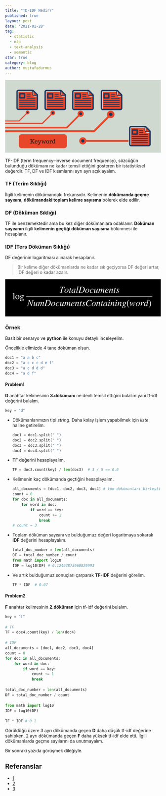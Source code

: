 ```yaml
---
title: "TD-IDF Nedir?"
published: true
layout: post
date: '2021-01-28'
tag:
  - statistic
  - nlp
  - text-analysis
  - semantic
star: true
category: blog
author: mustafadurmus
---
```


![Screenshot](../assets/images/tf-idf.png)

TF-IDF (term frequency–inverse document frequency), sözcüğün bulunduğu dökümanı ne kadar temsil ettiğini gösteren bir istatistiksel değerdir. TF, DF ve IDF kısımlarını ayrı ayrı açıklayalım.



### TF (Terim Sıklığı)

İlgili kelimenin dökümandaki frekansıdır. Kelimenin **dökümanda geçme sayısını**, **dökümandaki toplam kelime sayısına** bölerek elde edilir.

### DF (Döküman Sıklığı)

TF ile benzemektedir ama bu kez diğer dökümanlara odaklanır. **Döküman sayısının** ilgili **kelimenin geçtiği döküman sayısına** bölünmesi ile hesaplanır.

### IDF (Ters Döküman Sıklığı)

DF değerinin logaritması alınarak hesaplanır. 

> Bir kelime diğer dökümanlarda ne kadar sık geçiyorsa DF değeri artar, IDF değeri o kadar azalır.



![Screenshot](../assets/images/tf-idf-formula.png)



### Örnek

Basit bir senaryo ve **python** ile konuyu detaylı inceleyelim.

Öncelikle elimizde 4 tane döküman olsun.

```python
doc1 = "a a b c"
doc2 = "a c c c d e f"
doc3 = "a c d d d"
doc4 = "a d f"
```

#### Problem1

**D** anahtar kelimesinin **3.dökümanı** ne denli temsil ettiğini bulalım yani tf-idf değerini bulalım.

```python
key = "d"
```

- Dökümanlarımızın tipi *string*. Daha kolay işlem yapabilmek için *liste* haline getirelim.

  ```python
  doc1 = doc1.split(" ")
  doc2 = doc2.split(" ")
  doc3 = doc3.split(" ")
  doc4 = doc4.split(" ")
  ```

- TF değerini hesaplayalım.

  ```python
  TF = doc3.count(key) / len(doc3)  # 3 / 5 == 0.6
  ```

- Kelimenin kaç dökümanda geçtiğini hesaplayalım.

  ```python
  all_documents = [doc1, doc2, doc3, doc4] # tüm dökümanları birleştir.
  count = 0
  for doc in all_documents:
      for word in doc:
          if word == key:
              count += 1
              break
  # count = 3
  ```

- Toplam döküman sayısını ve bulduğumuz değeri logaritmaya sokarak **IDF** değerini hesaplayalım.

  ```python
  total_doc_number = len(all_documents)
  DF = total_doc_number / count
  from math import log10
  IDF = log10(DF) # 0.12493873660829993
  ```

  

- Ve artık bulduğumuz sonuçları çarparak **TF-IDF** değerini görelim.

  ```python
  TF * IDF  # 0.07
  ```

#### Problem2 

**F** anahtar kelimesinin **2.döküman** için tf-idf değerini bulalım.

```python
key = "f"

# TF
TF = doc4.count(key) / len(doc4)

# IDF
all_documents = [doc1, doc2, doc3, doc4]
count = 0
for doc in all_documents:
    for word in doc:
        if word == key:
            count += 1
            break

total_doc_number = len(all_documents)
DF = total_doc_number / count

from math import log10
IDF = log10(DF)

TF * IDF # 0.1
```

Görüldüğü üzere 3 ayrı dökümanda geçen **D** daha düşük tf-idf değerine sahipken, 2 ayrı dökümanda geçen **F** daha yüksek tf-idf elde etti. İlgili dökümanlarda geçme sayılarını da unutmayalım. 

Bir sonraki yazıda görüşmek dileğiyle. 

## Referanslar

- [1](https://cs50.harvard.edu/ai/2020/weeks/6/)
- [2](https://en.wikipedia.org/wiki/Tf–idf)
- [3](https://nlpforhackers.io/tf-idf/)

